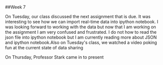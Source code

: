 ##Week 7

On Tuesday, our class discussed the next assignment that is due. It was interesting to see how we can import real-time data into ipython notebook. I was looking forward to working with the data but now that I am working on the assignment I am very confused and frustrated. I do not how to read the json file into ipython notebook but I am currently reading more about JSON and ipython notebook.Also on Tuesday's class, we watched a video poking fun at the current state of data sharing

On Thursday, Professor Stark came in to present
